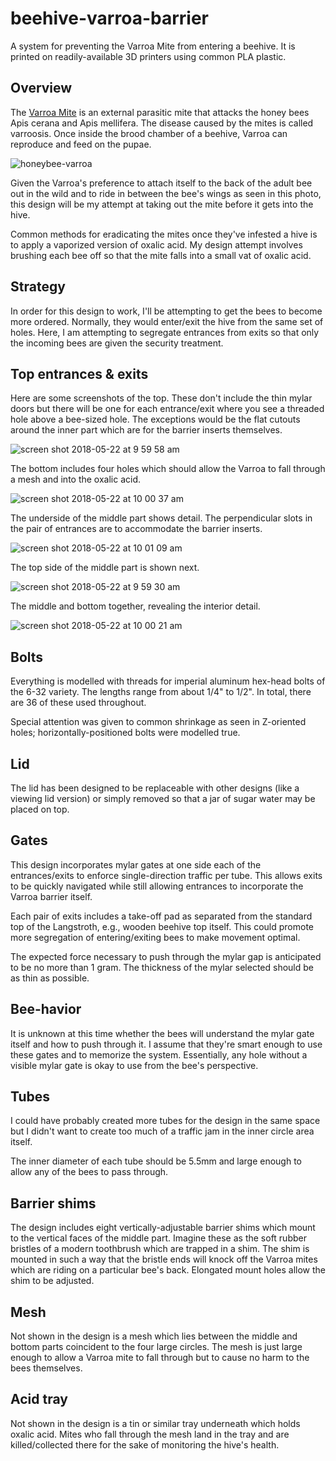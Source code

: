 # beehive-varroa-barrier
A system for preventing the Varroa Mite from entering a beehive. It is printed on readily-available 3D printers using common PLA plastic.

## Overview
The [Varroa Mite](https://en.wikipedia.org/wiki/Varroa_destructor) is an external parasitic mite that attacks the honey bees Apis cerana and Apis mellifera. The disease caused by the mites is called varroosis. Once inside the brood chamber of a beehive, Varroa can reproduce and feed on the pupae.

![honeybee-varroa](https://user-images.githubusercontent.com/15971213/40342041-558e35a8-5d3d-11e8-90ee-d97fdaf5a8d5.jpg)

Given the Varroa's preference to attach itself to the back of the adult bee out in the wild and to ride in between the bee's wings as seen in this photo, this design will be my attempt at taking out the mite before it gets into the hive.

Common methods for eradicating the mites once they've infested a hive is to apply a vaporized version of oxalic acid. My design attempt involves brushing each bee off so that the mite falls into a small vat of oxalic acid.

## Strategy
In order for this design to work, I'll be attempting to get the bees to become more ordered. Normally, they would enter/exit the hive from the same set of holes. Here, I am attempting to segregate entrances from exits so that only the incoming bees are given the security treatment.

## Top entrances & exits
Here are some screenshots of the top. These don't include the thin mylar doors but there will be one for each entrance/exit where you see a threaded hole above a bee-sized hole. The exceptions would be the flat cutouts around the inner part which are for the barrier inserts themselves.

![screen shot 2018-05-22 at 9 59 58 am](https://user-images.githubusercontent.com/15971213/40378272-e6b59548-5da7-11e8-99ef-5ce6ddad1a36.png)

The bottom includes four holes which should allow the Varroa to fall through a mesh and into the oxalic acid.

![screen shot 2018-05-22 at 10 00 37 am](https://user-images.githubusercontent.com/15971213/40378426-5b68533a-5da8-11e8-8fd9-d23788a38a12.png)

The underside of the middle part shows detail. The perpendicular slots in the pair of entrances are to accommodate the barrier inserts.

![screen shot 2018-05-22 at 10 01 09 am](https://user-images.githubusercontent.com/15971213/40378493-8f7b5ab4-5da8-11e8-8fb0-0c1c91305c34.png)

The top side of the middle part is shown next.

![screen shot 2018-05-22 at 9 59 30 am](https://user-images.githubusercontent.com/15971213/40378582-d34f009c-5da8-11e8-9db9-4156769f22e2.png)

The middle and bottom together, revealing the interior detail.

![screen shot 2018-05-22 at 10 00 21 am](https://user-images.githubusercontent.com/15971213/40378665-19c02ad8-5da9-11e8-96cd-16b6f537d1da.png)

## Bolts
Everything is modelled with threads for imperial aluminum hex-head bolts of the 6-32 variety. The lengths range from about 1/4" to 1/2". In total, there are 36 of these used throughout.

Special attention was given to common shrinkage as seen in Z-oriented holes; horizontally-positioned bolts were modelled true.

## Lid
The lid has been designed to be replaceable with other designs (like a viewing lid version) or simply removed so that a jar of sugar water may be placed on top.

## Gates
This design incorporates mylar gates at one side each of the entrances/exits to enforce single-direction traffic per tube. This allows exits to be quickly navigated while still allowing entrances to incorporate the Varroa barrier itself.

Each pair of exits includes a take-off pad as separated from the standard top of the Langstroth, e.g., wooden beehive top itself. This could promote more segregation of entering/exiting bees to make movement optimal.

The expected force necessary to push through the mylar gap is anticipated to be no more than 1 gram. The thickness of the mylar selected should be as thin as possible.

## Bee-havior
It is unknown at this time whether the bees will understand the mylar gate itself and how to push through it. I assume that they're smart enough to use these gates and to memorize the system. Essentially, any hole without a visible mylar gate is okay to use from the bee's perspective.

## Tubes
I could have probably created more tubes for the design in the same space but I didn't want to create too much of a traffic jam in the inner circle area itself.

The inner diameter of each tube should be 5.5mm and large enough to allow any of the bees to pass through.

## Barrier shims
The design includes eight vertically-adjustable barrier shims which mount to the vertical faces of the middle part. Imagine these as the soft rubber bristles of a modern toothbrush which are trapped in a shim. The shim is mounted in such a way that the bristle ends will knock off the Varroa mites which are riding on a particular bee's back. Elongated mount holes allow the shim to be adjusted.

## Mesh
Not shown in the design is a mesh which lies between the middle and bottom parts coincident to the four large circles. The mesh is just large enough to allow a Varroa mite to fall through but to cause no harm to the bees themselves.

## Acid tray
Not shown in the design is a tin or similar tray underneath which holds oxalic acid. Mites who fall through the mesh land in the tray and are killed/collected there for the sake of monitoring the hive's health.
